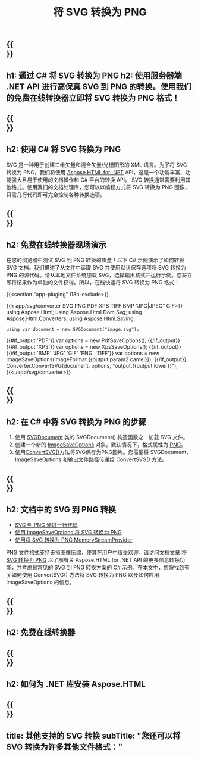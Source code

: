 ﻿---
translation: true
template: /templates/_template-conversion-child.md
title: 将 SVG 转换为 PNG
description: 在 C# 中将 SVG 转换为 PNG。在 ASP.NET 或任何 .NET 应用程序中轻松使用转换器 API。免费试用在线 SVG 到 PNG 转换器！
url: /net/conversion/svg-to-png/
family: html
platformtag: net
feature: conversion
informat: SVG
outformat: PNG
otherformats: PDF XPS GIF JPEG BMP TIFF
---

{{<section banner>}}
---
h1: 通过 C# 将 SVG 转换为 PNG
h2: 使用服务器端 .NET API 进行高保真 SVG 到 PNG 的转换。使用我们的免费在线转换器立即将 SVG 转换为 PNG 格式！
---

{{<section overview>}}
---
h2: 使用 C# 将 SVG 转换为 PNG
---

SVG 是一种用于创建二维矢量和混合矢量/光栅图形的 XML 语言。为了将 SVG 转换为 PNG，我们将使用 [Aspose.HTML for .NET](https://products.aspose.com/html/net/) API，这是一个功能丰富、功能强大且易于使用的文档操作和 C# 平台的转换 API。 SVG 转换通常需要利用其他格式。使用我们的文档处理库，您可以以编程方式将 SVG 转换为 PNG 图像，只需几行代码即可完全控制各种转换选项。

{{<section demos>}}
---
h2: 免费在线转换器现场演示
---

在您的浏览器中测试 SVG 到 PNG 转换的质量！以下 C# 示例演示了如何转换 SVG 文档。我们描述了从文件中读取 SVG 并使用默认保存选项将 SVG 转换为 PNG 的源代码。请从本地文件系统加载 SVG，选择输出格式并运行示例。您将立即将结果作为单独的文件获得。所以，在线快速将 SVG 转换为 PNG 格式！

{{<section "app-pluging" i18n-exclude>}}

{{< app/svg/converter SVG PNG PDF XPS TIFF BMP "JPG|JPEG" GIF>}}
using Aspose.Html;
using Aspose.Html.Dom.Svg;
using Aspose.Html.Converters;
using Aspose.Html.Saving;

    using var document = new SVGDocument("image.svg");
{{#if_output 'PDF'}}
    var options = new PdfSaveOptions();
{{/if_output}}
{{#if_output 'XPS'}}
    var options = new XpsSaveOptions();
{{/if_output}}
{{#if_output 'BMP' 'JPG' 'GIF' 'PNG' 'TIFF'}}
    var options = new ImageSaveOptions(ImageFormat.{{output param2 camel}});
{{/if_output}}
    Converter.ConvertSVG(document, options, "output.{{output lower}}");   
{{< /app/svg/converter>}}


{{<section steps>}}
---
h2: 在 C# 中将 SVG 转换为 PNG 的步骤
---
1. 使用 [SVGDocument](https://reference.aspose.com/html/net/aspose.html.dom.svg/svgdocument) 类的 SVGDocument() 构造函数之一加载 SVG 文件。
1. 创建一个新的 [ImageSaveOptions](https://reference.aspose.com/html/net/aspose.html.saving/imagesaveoptions) 对象。默认情况下，格式属性为 [PNG](https://reference.aspose.com/html/net/aspose.html.rendering.image/imageformat)。
1. 使用[ConvertSVG()](https://reference.aspose.com/html/net/aspose.html.converters.converter/convertsvg/methods/3)方法将SVG保存为PNG图片。您需要将 SVGDocument、ImageSaveOptions 和输出文件路径传递给 ConvertSVG() 方法。

{{<section documentation>}}
---
h2: 文档中的 SVG 到 PNG 转换
---

  - <a href="https://docs.aspose.com/html/net/converting-between-formats/svg-to-png/#svg-to-png-by-a-single-line-of-code " target="_blank">SVG 到 PNG 通过一行代码</a>
  - <a href="https://docs.aspose.com/html/net/converting-between-formats/svg-to-png/#convert-svg-to-png-using-imagesaveoptions" target="_blank" >使用 ImageSaveOptions 将 SVG 转换为 PNG</a>
  - <a href="https://docs.aspose.com/html/net/converting-between-formats/svg-to-png/#output-stream-providers" target="_blank">使用将 SVG 转换为 PNG MemoryStreamProvider</a>

PNG 文件格式支持无损图像压缩，使其在用户中很受欢迎。请访问文档文章 [将 SVG 转换为 PNG](https://docs.aspose.com/html/net/converting-between-formats/svg-to-png/) 以了解有关 Aspose.HTML for .NET API 的更多信息转换功能，并考虑最常见的 SVG 到 PNG 转换方案的 C# 示例。在本文中，您将找到有关如何使用 ConvertSVG() 方法将 SVG 转换为 PNG 以及如何应用 ImageSaveOptions 的信息。

{{<section online-converters>}}
---
h2: 免费在线转换器
---

{{<section get-started>}}
---
h2: 如何为 .NET 库安装 Aspose.HTML
---

{{<section other-conversions>}}
---
title: 其他支持的 SVG 转换
subTitle: "您还可以将 SVG 转换为许多其他文件格式："
---